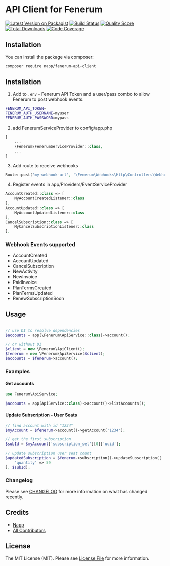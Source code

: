 # API Client for Fenerum

[![Latest Version on Packagist](https://img.shields.io/packagist/v/napp/fenerum-api-client.svg?style=flat-square)](https://packagist.org/packages/napp/fenerum-api-client)
[![Build Status](https://img.shields.io/travis/napp/fenerum-api-client/master.svg?style=flat-square)](https://travis-ci.org/napp/fenerum-api-client)
[![Quality Score](https://img.shields.io/scrutinizer/g/napp/fenerum-api-client.svg?style=flat-square)](https://scrutinizer-ci.com/g/napp/fenerum-api-client)
[![Total Downloads](https://img.shields.io/packagist/dt/napp/fenerum-api-client.svg?style=flat-square)](https://packagist.org/packages/napp/fenerum-api-client)
[![Code Coverage](https://scrutinizer-ci.com/g/Napp/fenerum-api-client/badges/coverage.png?b=master)](https://scrutinizer-ci.com/g/Napp/fenerum-api-client/?branch=master)


## Installation

You can install the package via composer:

```bash
composer require napp/fenerum-api-client
```

## Installation

1. Add to `.env` -  Fenerum API Token and a user/pass combo to allow Fenerum to post webhook events.

```bash
FENERUM_API_TOKEN=
FENERUM_AUTH_USERNAME=myuser
FENERUM_AUTH_PASSWORD=mypass
```

2. add FenerumServiceProvider to config/app.php

```php
[
    ...
    \Fenerum\FenerumServiceProvider::class,
    ...
]
```

3. Add route to receive webhooks

``` php
Route::post('my-webhook-url', '\Fenerum\Webhooks\Http\Controllers\WebhookController@handle');
```

4. Register events in app/Providers/EventServiceProvider

```php
AccountCreated::class => [
    MyAccountCreatedListener::class
],
AccountUpdated::class => [
    MyAccountUpdatedListener::class
],
CancelSubscription::class => [
    MyCancelSubscriptionListener::class
],
```

### Webhook Events supported

* AccountCreated 
* AccountUpdated
* CancelSubscription
* NewActivity
* NewInvoice
* PaidInvoice
* PlanTermsCreated
* PlanTermsUpdated
* RenewSubscriptionSoon


## Usage


```php

// use DI to resolve dependencies
$accounts = app(\Fenerum\ApiService::class)->account();

// or without DI
$client = new \Fenerum\ApiClient();
$fenerum = new \Fenerum\ApiService($client);
$accounts = $fenerum->account();
```


### Examples 

#### Get accounts

```php
use Fenerum\ApiService;

$accounts = app(ApiService::class)->account()->listAccounts();
```

#### Update Subscription - User Seats

```php
// find account with id "1234"
$myAccount = $fenerum->account()->getAccount('1234');

// get the first subscription
$subId = $myAccount['subscription_set'][0]['uuid'];

// update subscription user seat count
$updatedSubscription = $fenerum->subscription()->updateSubscription([
    'quantity' => 59
], $subId);

```






### Changelog

Please see [CHANGELOG](CHANGELOG.md) for more information on what has changed recently.

## Credits

- [Napp](https://github.com/napp)
- [All Contributors](../../contributors)

## License

The MIT License (MIT). Please see [License File](LICENSE.md) for more information.
